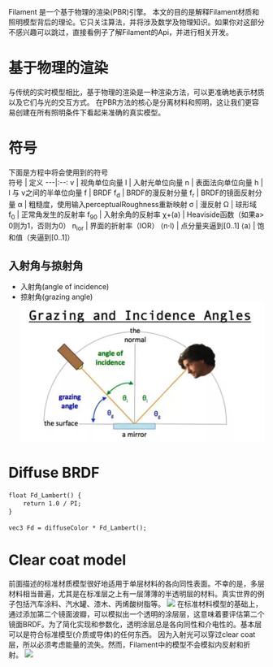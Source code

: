 
Filament 是一个基于物理的渲染(PBR)引擎。
本文的目的是解释Filament材质和照明模型背后的理论。它只关注算法，并将涉及数学及物理知识。如果你对这部分不感兴趣可以跳过，直接看例子了解Filament的Api，并进行相关开发。

# 基于物理的渲染
 与传统的实时模型相比，基于物理的渲染是一种渲染方法，可以更准确地表示材质以及它们与光的交互方式。 在PBR方法的核心是分离材料和照明，这让我们更容易创建在所有照明条件下看起来准确的真实模型。

# 符号
下面是方程中将会使用到的符号  
符号 | 定义
---|:--:
v | 视角单位向量
l | 入射光单位向量
n | 表面法向单位向量
h | l 与 v之间的半单位向量
f | BRDF
f<sub>d</sub> | BRDF的漫反射分量
f<sub>r</sub> | BRDF的镜面反射分量
α | 粗糙度，使用输入perceptualRoughness重新映射
σ | 漫反射
Ω | 球形域
f<sub>0</sub> | 正常角发生的反射率
f<sub>90</sub> | 入射余角的反射率
χ+(a) | Heaviside函数（如果a> 0则为1，否则为0）
n<sub>ior</sub> | 界面的折射率（IOR）
⟨n⋅l⟩ | 点分量夹逼到[0..1]
⟨a⟩ | 饱和值（夹逼到[0..1]）

## 入射角与掠射角
- 入射角(angle of incidence)
- 掠射角(grazing angle)
![](./assets/basis/grazingAndIncidenceAngles.png)

# Diffuse BRDF

```
float Fd_Lambert() {
    return 1.0 / PI;
}

vec3 Fd = diffuseColor * Fd_Lambert();
```

# Clear coat model
前面描述的标准材质模型很好地适用于单层材料的各向同性表面。不幸的是，多层材料相当普遍，尤其是在标准层之上有一层薄薄的半透明层的材料。真实世界的例子包括汽车涂料、汽水罐、漆木、丙烯酸树脂等。
![](assets/material/material_clear_coat.png)
在标准材料模型的基础上，通过添加第二个镜面波瓣，可以模拟出一个透明的涂层层，这意味着要评估第二个镜面BRDF。为了简化实现和参数化，透明涂层总是各向同性和介电性的。基本层可以是符合标准模型(介质或导体)的任何东西。
因为入射光可以穿过clear coat层，所以必须考虑能量的流失。然而，Filament中的模型不会模拟内反射和折射。
![](assets/material/diagram_clear_coat.png)

